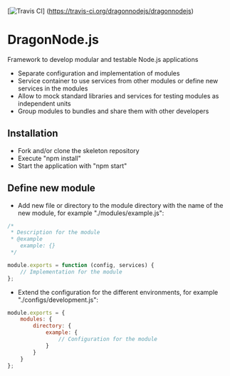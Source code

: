 [![Travis CI](https://travis-ci.org/dragonnodejs/dragonnodejs.svg?branch=master "Travis CI")]
    (https://travis-ci.org/dragonnodejs/dragonnodejs)

# DragonNode.js
Framework to develop modular and testable Node.js applications
- Separate configuration and implementation of modules
- Service container to use services from other modules or define new services in the modules
- Allow to mock standard libraries and services for testing modules as independent units
- Group modules to bundles and share them with other developers

## Installation
- Fork and/or clone the skeleton repository
- Execute "npm install"
- Start the application with "npm start"

## Define new module
- Add new file or directory to the module directory with the name of the new module, for example "./modules/example.js":
```javascript
/*
 * Description for the module
 * @example
    example: {}
 */

module.exports = function (config, services) {
    // Implementation for the module
};
```
- Extend the configuration for the different environments, for example "./configs/development.js":
```javascript
module.exports = {
    modules: {
        directory: {
            example: {
                // Configuration for the module
            }
        }
    }
};
```
